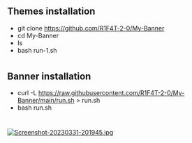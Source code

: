 
## Themes installation

   -   git clone https://github.com/R1F4T-2-0/My-Banner
   -   cd My-Banner 
   -   ls
   -   bash run-1.sh
#
## Banner installation
   -   curl -L https://raw.githubusercontent.com/R1F4T-2-0/My-Banner/main/run.sh > run.sh
   -   bash run.sh
#

[![Screenshot-20230331-201945.jpg](https://i.postimg.cc/VN855d2x/Screenshot-20230331-201945.jpg)](https://postimg.cc/mPmT52Lj)
#
